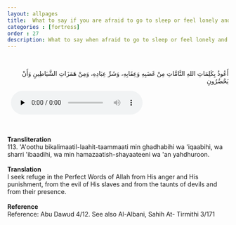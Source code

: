 ```yaml
---
layout: allpages
title:  What to say if you are afraid to go to sleep or feel lonely and depressed
categories : [fortress]
order : 27
description: What to say when afraid to go to sleep or feel lonely and depressed
---
```


&nbsp;
<div class="arabictext" dir="RTL">

أَعُوذُ بِكَلِمَاتِ اللهِ التَّامَّاتِ مِنْ غَضَبِهِ وَعِقَابِهِ، وَشَرِّ عِبَادِهِ، وَمِنْ هَمَزَاتِ الشَّيَاطِينِ وَأَنْ يَحْضُرُونِ

</div>
&nbsp;


<audio controls  preload="none">
  <source src="{{ site.baseurl }}/audio/fortress/113.mp3" type="audio/mpeg">
Your browser does not support the audio element.
</audio>


&nbsp;
<div class="duaextra" tabindex="0">
<div><strong>Transliteration</strong></div>
<div class="extra">113. 'A'oothu bikalimaatil-laahit-taammaati min ghadhabihi wa 'iqaabihi, wa sharri 'ibaadihi, wa min hamazaatish-shayaateeni wa 'an yahdhuroon.</div>
</div>
&nbsp;
<div class="duaextra" tabindex="0">
<div><strong>Translation</strong></div>
<div class="extra">I seek refuge in the Perfect Words of Allah from His anger and His punishment, from the evil of His slaves and from the taunts of devils and from their presence.</div>
</div>
&nbsp;
<div class="duaextra" tabindex="0">
<div><strong>Reference</strong></div>
<div class="extra">Reference: Abu Dawud 4/12. See also Al-Albani, Sahih At- Tirmithi 3/171</div>
</div>